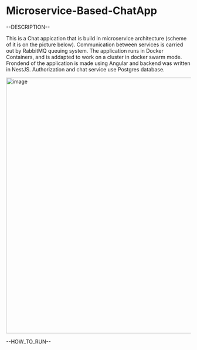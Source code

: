 # Microservice-Based-ChatApp

--DESCRIPTION--

This is a Chat appication that is build in microservice architecture (scheme of it is on the picture below). Communication between services is carried out by RabbitMQ queuing system. 
The application runs in Docker Containers, and is addapted to work on a cluster in docker swarm mode.
Frondend of the application is made using Angular and backend was written in NestJS. Authorization and chat service use Postgres database. 

<img width="699" alt="image" src="https://github.com/PiotrWrbl/Microservice-Based-ChatApp/assets/131017880/434818dc-e450-44ff-8c10-4d2d17efa05d">

--HOW_TO_RUN--
